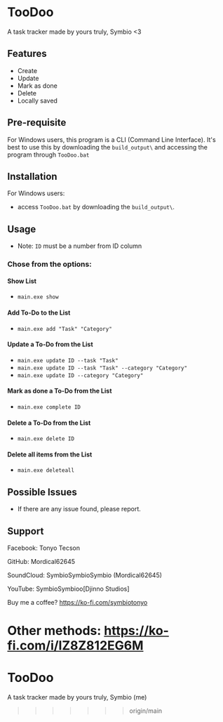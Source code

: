 # TooDoo

A task tracker made by yours truly, Symbio <3


## Features

- Create
- Update
- Mark as done
- Delete
- Locally saved


## Pre-requisite
For Windows users, this program is a CLI (Command Line Interface). It's best to use this by downloading the `build_output\` and accessing the program through `TooDoo.bat`


## Installation

For Windows users: 
- access `TooDoo.bat` by downloading the `build_output\`.


## Usage
- Note: `ID` must be a number from ID column

### Chose from the options:

#### Show List

- `main.exe show`

#### Add To-Do to the List

- `main.exe add "Task" "Category"`

#### Update a To-Do from the List

- `main.exe update ID --task "Task"`
- `main.exe update ID --task "Task" --category "Category"`
- `main.exe update ID --category "Category"`

#### Mark as done a To-Do from the List

- `main.exe complete ID`

#### Delete a To-Do from the List

- `main.exe delete ID`

#### Delete all items from the List

- `main.exe deleteall`


## Possible Issues
- If there are any issue found, please report.


## Support

Facebook: Tonyo Tecson

GitHub: Mordical62645

SoundCloud: SymbioSymbioSymbio (Mordical62645)

YouTube: SymbioSymbioo[Djinno Studios]

Buy me a coffee? https://ko-fi.com/symbiotonyo

Other methods: https://ko-fi.com/i/IZ8Z812EG6M
=======
# TooDoo
A task tracker made by yours truly, Symbio (me)
>>>>>>> origin/main
